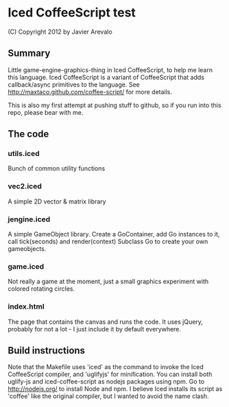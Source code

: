 # Iced CoffeeScript test
(C) Copyright 2012 by Javier Arevalo

## Summary

Little game-engine-graphics-thing in Iced CoffeeScript, to help me learn this language.
Iced CoffeeScript is a variant of CoffeeScript that adds callback/async primitives to the language. See http://maxtaco.github.com/coffee-script/ for more details.

This is also my first attempt at pushing stuff to github, so if you run into this repo, please bear with me.

## The code

### utils.iced
Bunch of common utility functions

### vec2.iced
A simple 2D vector & matrix library

### jengine.iced
A simple GameObject library.
Create a GoContainer, add Go instances to it, call tick(seconds) and render(context)
Subclass Go to create your own gameobjects.

### game.iced
Not really a game at the moment, just a small graphics experiment with colored rotating circles.

### index.html
The page that contains the canvas and runs the code.
It uses jQuery, probably for not a lot - I just include it by default everywhere.

## Build instructions

Note that the Makefile uses 'iced' as the command to invoke the Iced CoffeeScript compiler, and 'uglifyjs' for minification.
You can install both uglify-js and iced-coffee-script as nodejs packages using npm. Go to http://nodejs.org/ to install Node and npm.
I believe Iced installs its script as 'coffee' like the original compiler, but I wanted to avoid the name clash.
